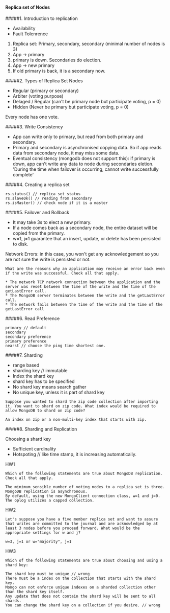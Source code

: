 #### Replica set of Nodes

#####1. Introduction to replication

* Availability
* Fault Tolenrence

1.  Replica set: Primary, secondary, secondary (minimal number of nodes is 3)
2.  App -> primary
3.  primary is down. Secondaries do election.
4.  App -> new primary
5.  If old primary is back, it is a secondary now.


#####2. Types of Replica Set Nodes

* Regular (primary or secondary)
* Arbiter (voting purpose)
* Delaged / Regular (can't be primary node but participate voting, p = 0)
* Hidden (Never be primary but participate voting, p = 0)

Every node has one vote.

#####3. Write Consistency
* App can write only to primary, but read from both primary and secondary.
* Primary and secondary is asynchronised copying data. So if app reads data from secondary node, it may miss some data.
* Eventual consistency (mongodb does not support this): if primary is down, app can't write any data to node during secondaries eletion. 'During the time when failover is occurring, cannot write successfully complete'

#####4. Creating a replica set
```
rs.status() // replica set status
rs.slaveOk() // reading from secondary
rs.isMaster() // check node if it is a master
```

#####5. Failover and Rollback
* It may take 3s to elect a new primary.
* If a node comes back as a secondary node, the entire dataset will be copied from the primary.
* w=1, j=1 guarantee that an insert, update, or delete has been persisted to disk.

Network Errors: in this case, you won't get any acknowledgement so you are not sure the write is persisted or not. 
```
What are the reasons why an application may receive an error back even if the write was successful. Check all that apply.

* The network TCP network connection between the application and the server was reset between the time of the write and the time of the getLastError call. 
* The MongoDB server terminates between the write and the getLastError call. 
* The network fails between the time of the write and the time of the getLastError call
```

#####6. Read Preference
```
primary // default
secondary 
secondary preference
primary preference
nearst // choose the ping time shortest one.
```

#####7. Sharding
* range based
* sharding key // immutable
* Index the shard key
* shard key has to be specified
* No shard key means search gather
* No unique key, unless it is part of shard key

```
Suppose you wanted to shard the zip code collection after importing it. You want to shard on zip code. What index would be required to allow MongoDB to shard on zip code?

An index on zip or a non-multi-key index that starts with zip.
```

#####8. Sharding and Replication

Choosing a shard key

* Sufficient cardinality
* Hotspoting // like time stamp, it is increasing automatically.

HW1
```
Which of the following statements are true about MongoDB replication. Check all that apply.

The minimum sensible number of voting nodes to a replica set is three.
MongoDB replication is asynchronous.
By default, using the new MongoClient connection class, w=1 and j=0.
The oplog utilizes a capped collection.
```

HW2
```
Let's suppose you have a five member replica set and want to assure that writes are committed to the journal and are acknowledged by at least 3 nodes before you proceed forward. What would be the appropriate settings for w and j?

w=3, j=1 or w="majority", j=1
```

HW3
```
Which of the following statements are true about choosing and using a shard key:

The shard key must be unique // wrong
There must be a index on the collection that starts with the shard key. 
Mongo can not enforce unique indexes on a sharded collection other than the shard key itself. 
Any update that does not contain the shard key will be sent to all shards. 
You can change the shard key on a collection if you desire. // wrong
```








